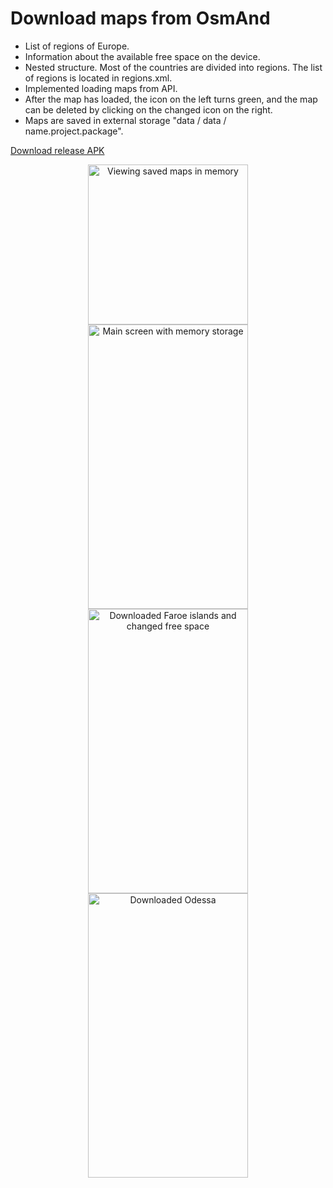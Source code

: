 # Download maps from OsmAnd

- List of regions of Europe.
- Information about the available free space on the device.
- Nested structure. Most of the countries are divided into regions. The list of regions is located in regions.xml.
- Implemented loading maps from API.
- After the map has loaded, the icon on the left turns green, and the map can be deleted by clicking on the changed icon on the right.
- Maps are saved in external storage "data / data / name.project.package".

[Download release APK](https://github.com/Skalii/DownloadMapsFromOsmAnd/tree/master/resources/app-release.apk "Release APK")

<p align="center">
  <img src="https://github.com/Skalii/DownloadMapsFromOsmAnd/tree/master/resources/data_1.jpg" alt="Viewing saved maps in memory" width="256">
  <img src="https://github.com/Skalii/DownloadMapsFromOsmAnd/tree/master/resources/main_1.jpg" alt="Main screen with memory storage" width="256" height="455">
  <img src="https://github.com/Skalii/DownloadMapsFromOsmAnd/tree/master/resources/main_2.jpg" alt="Downloaded Faroe islands and changed free space" width="256" height="455">
  <img src="https://github.com/Skalii/DownloadMapsFromOsmAnd/tree/master/resources/main_3.jpg" alt="Downloaded Odessa" width="256" height="455">
</p>